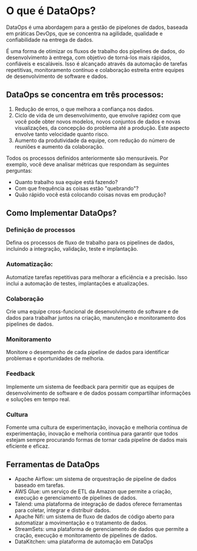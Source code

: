 # O que é DataOps?

DataOps é uma abordagem para a gestão de pipelones de dados, baseada em práticas DevOps, que se concentra na agilidade, qualidade e confiabilidade na entrega de dados.

É uma forma de otimizar os fluxos de trabalho dos pipelines de dados, do desenvolvimento à entrega, com objetivo de torná-los mais rápidos, confiáveis e escaláveis. Isso é alcançado através da automação de tarefas repetitivas, monitoramento contínuo e colaboração estreita entre equipes de desenvolvimento de software e dados.

## DataOps se concentra em três processos:

1. Redução de erros, o que melhora a confiança nos dados.
2. Ciclo de vida de um desenvolvimento, que envolve rapidez com que você pode obter novos modelos, novos conjuntos de dados e novas visualizações, da concepção do problema até a produção. Este aspecto envolve tanto velocidade quanto risco.
3. Aumento da produtividade da equipe, com redução do número de reuniões e aumento da colaboração.

Todos os processos definidos anteriormente são mensuráveis. Por exemplo, você deve analisar métricas que respondam às seguintes perguntas:
* Quanto trabalho sua equipe está fazendo?
* Com que frequência as coisas estão "quebrando"?
* Quão rápido você está colocando coisas novas em produção?

## Como Implementar DataOps?

### Definição de processos

Defina os processos de fluxo de trabalho para os pipelines de dados, incluindo a integração, validação, teste e implantação.

### Automatização:

Automatize tarefas repetitivas para melhorar a eficiência e a precisão. Isso inclui a automação de testes, implantações e atualizações.

### Colaboração

Crie uma equipe cross-funcional de desenvolvimento de software e de dados para trabalhar juntos na criação, manutenção e monitoramento dos pipelines de dados.

### Monitoramento

Monitore o desempenho de cada pipeline de dados para identificar problemas e oportunidades de melhoria.

### Feedback

Implemente um sistema de feedback para permitir que as equipes de desenvolvimento de software e de dados possam compartilhar informações e soluções em tempo real.

### Cultura

Fomente uma cultura de experimentação, inovação e melhoria contínua de experimentação, inovação e melhoria contínua para garantir que todos estejam sempre procurando formas de tornar cada pipeline de dados mais eficiente e eficaz.

## Ferramentas de DataOps

* Apache Airflow: um sistema de orquestração de pipeline de dados baseado em tarefas.
* AWS Glue: um serviço de ETL da Amazon que permite a criação, execução e gerenciamento de pipelines de dados.
* Talend: uma plataforma de integração de dados oferece ferramentas para coletar, integrar e distribuir dados.
* Apache Nifi: um sistema de fluxo de dados de código aberto para automatizar a movimentação e o tratamento de dados.
* StreamSets: uma plataforma de gerenciamento de dados que permite a cração, execução e monitoramento de pipelines de dados.
* DataKitchen: uma plataforma de automação em DataOps